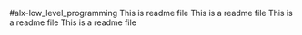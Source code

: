 #alx-low_level_programming
This is readme file
This is a readme file
This is a readme file
This is a readme file
